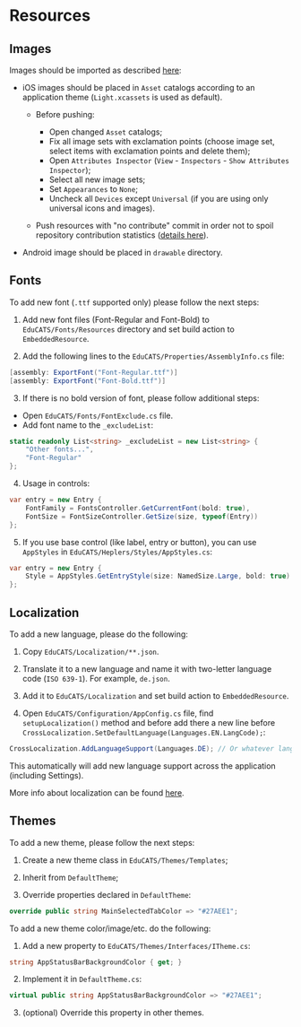 # Resources

## Images

Images should be imported as described [here](https://docs.microsoft.com/en-us/xamarin/xamarin-forms/user-interface/images?tabs=windows#local-images):

- iOS images should be placed in `Asset` catalogs according to an application theme (`Light.xcassets` is used as default).
	
	- Before pushing:
	
		- Open changed `Asset` catalogs;
		- Fix all image sets with exclamation points (choose image set, select items with exclamation points and delete them);
		- Open `Attributes Inspector` (`View` - `Inspectors` - `Show Attributes Inspector`);
		- Select all new image sets;
		- Set `Appearances` to `None`;
		- Uncheck all `Devices` except `Universal` (if you are using only universal icons and images).
		
	- Push resources with "no contribute" commit in order not to spoil repository contribution statistics ([details here](https://github.com/ilyalehchylin/educats-xamarin/blob/master/.github/CONTRIBUTING.md#commit-pattern-for-docs-update)).
	
- Android image should be placed in `drawable` directory.

## Fonts

To add new font (`.ttf` supported only) please follow the next steps:

1. Add new font files (Font-Regular and Font-Bold) to `EduCATS/Fonts/Resources` directory and set build action to `EmbeddedResource`.

2. Add the following lines to the `EduCATS/Properties/AssemblyInfo.cs` file:

```csharp
[assembly: ExportFont("Font-Regular.ttf")]
[assembly: ExportFont("Font-Bold.ttf")]
```

3. If there is no bold version of font, please follow additional steps:

- Open `EduCATS/Fonts/FontExclude.cs` file.
- Add font name to the `_excludeList`:
  
```csharp
static readonly List<string> _excludeList = new List<string> {
	"Other fonts...",
  	"Font-Regular"
};
```

4. Usage in controls:

```csharp
var entry = new Entry {
	FontFamily = FontsController.GetCurrentFont(bold: true),
	FontSize = FontSizeController.GetSize(size, typeof(Entry))
};
```

5. If you use base control (like label, entry or button), you can use `AppStyles` in `EduCATS/Heplers/Styles/AppStyles.cs`:

```csharp
var entry = new Entry {
	Style = AppStyles.GetEntryStyle(size: NamedSize.Large, bold: true)
};
```

## Localization

To add a new language, please do the following:

1. Copy `EduCATS/Localization/**.json`.

2. Translate it to a new language and name it with two-letter language code (`ISO 639-1`). For example, `de.json`.

3. Add it to `EduCATS/Localization` and set build action to `EmbeddedResource`.

4. Open `EduCATS/Configuration/AppConfig.cs` file, find `setupLocalization()` method and before add there a new line before `CrossLocalization.SetDefaultLanguage(Languages.EN.LangCode);`:

```csharp
CrossLocalization.AddLanguageSupport(Languages.DE); // Or whatever language you want
```

This automatically will add new language support across the application (including Settings). 

More info about localization can be found [here](https://github.com/nyxbull/CrossLocalization).

## Themes

To add a new theme, please follow the next steps:

1. Create a new theme class in `EduCATS/Themes/Templates`;

2. Inherit from `DefaultTheme`;

3. Override properties declared in `DefaultTheme`:

```csharp
override public string MainSelectedTabColor => "#27AEE1";
```

To add a new theme color/image/etc. do the following:

1. Add a new property to `EduCATS/Themes/Interfaces/ITheme.cs`:

```csharp
string AppStatusBarBackgroundColor { get; }
```

2. Implement it in `DefaultTheme.cs`:

```csharp
virtual public string AppStatusBarBackgroundColor => "#27AEE1";
```

3. (optional) Override this property in other themes.
